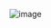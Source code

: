 ![image](https://user-images.githubusercontent.com/107148755/201299309-bd581bb4-6827-44e7-84cb-84d9797a4ecf.gif)
